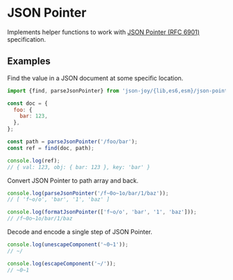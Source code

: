 # JSON Pointer

Implements helper functions to work with [JSON Pointer (RFC 6901)][json-pointer]
specification.

[json-pointer]: https://tools.ietf.org/html/rfc6901

## Examples

Find the value in a JSON document at some specific location.

```js
import {find, parseJsonPointer} from 'json-joy/{lib,es6,esm}/json-pointer';

const doc = {
  foo: {
    bar: 123,
  },
};

const path = parseJsonPointer('/foo/bar');
const ref = find(doc, path);

console.log(ref);
// { val: 123, obj: { bar: 123 }, key: 'bar' }
```

Convert JSON Pointer to path array and back.

```js
console.log(parseJsonPointer('/f~0o~1o/bar/1/baz'));
// [ 'f~o/o', 'bar', '1', 'baz' ]

console.log(formatJsonPointer(['f~o/o', 'bar', '1', 'baz']));
// /f~0o~1o/bar/1/baz
```

Decode and encode a single step of JSON Pointer.

```js
console.log(unescapeComponent('~0~1'));
// ~/

console.log(escapeComponent('~/'));
// ~0~1
```
